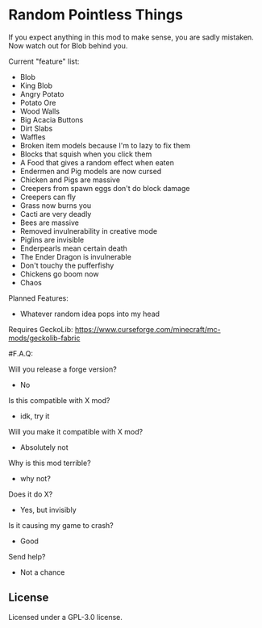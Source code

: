# Random Pointless Things

If you expect anything in this mod to make sense, you are sadly mistaken. Now watch out for Blob behind you.

Current "feature" list:
  - Blob
  - King Blob
  - Angry Potato
  - Potato Ore
  - Wood Walls
  - Big Acacia Buttons
  - Dirt Slabs
  - Waffles
  - Broken item models because I'm to lazy to fix them
  - Blocks that squish when you click them
  - A Food that gives a random effect when eaten
  - Endermen and Pig models are now cursed
  - Chicken and Pigs are massive
  - Creepers from spawn eggs don't do block damage
  - Creepers can fly
  - Grass now burns you
  - Cacti are very deadly
  - Bees are massive
  - Removed invulnerability in creative mode
  - Piglins are invisible
  - Enderpearls mean certain death
  - The Ender Dragon is invulnerable
  - Don't touchy the pufferfishy
  - Chickens go boom now  
  - Chaos

Planned Features:
- Whatever random idea pops into my head

Requires GeckoLib: https://www.curseforge.com/minecraft/mc-mods/geckolib-fabric

#F.A.Q:

Will you release a forge version?  
- No

Is this compatible with X mod?
- idk, try it

Will you make it compatible with X mod?
- Absolutely not

Why is this mod terrible?
- why not?

Does it do X?
- Yes, but invisibly

Is it causing my game to crash?
- Good

Send help?
- Not a chance

## License

Licensed under a GPL-3.0 license.
